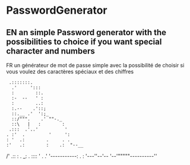 # PasswordGenerator





EN
an simple Password generator with the possibilities to choice if you want special character and numbers 
------------------------------------------------------------------------------------------------------------------------------------------------------

FR
un générateur de mot de passe simple avec la possibilité de choisir si vous voulez des caractères spéciaux et des chiffres






     .:::::::.
      .'     ':::
      :        ::.
      :-  --   ' :
      :        ..:
      :.--    .'::;
      ::.__ .'  ':;_
      ::/""".    .' ""-._
      ::\   |   :        :
     .:::  .'..'          '
    . :'  .         '     ':
    : '  .:        .     . .
    :'   .:        :    .:  "--__
   /'   .::        :   .
  _: . ::::        '   .
.'    '-----------:   .
 :                    '---''--'--
 '--'"""""----------''
